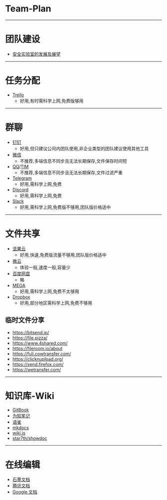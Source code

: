 # Team-Plan

---

# 团队建设
- [安全实验室的发展及展望](https://www.freebuf.com/articles/es/211571.html)

---

# 任务分配
- [Trello](https://trello.com/)
    - 好用,有时需科学上网,免费版够用

---

# 群聊
- [钉钉](https://www.dingtalk.com)
    - 好用,但只建议公司内团队使用,非企业类型的团队建议使用其他工具
- [微信](https://weixin.qq.com/)
    - 不推荐,多端信息不同步且无法长期保存,文件保存时间短
- [QQ](https://im.qq.com/)/[TIM](https://office.qq.com/)
    - 不推荐,多端信息不同步且无法长期保存,文件过滤严重
- [Telegram](https://telegram.org/)
    - 好用,需科学上网,免费
- [Discord](https://discordapp.com/)
    - 好用,需科学上网,免费
- [Slack](https://slack.com)
    - 好用,需科学上网,免费版不够用,团队版价格适中

---

# 文件共享
- [坚果云](https://www.jianguoyun.com)
    - 好用,快速,免费版流量不够用,团队版价格适中
- [微云](https://www.weiyun.com/)
    - 体验一般,速度一般,容量少
- [百度网盘](https://pan.baidu.com/disk/home)
    - 略
- [MEGA](https://mega.nz/)
    - 好用,需科学上网,免费不太够用
- [Dropbox](https://www.dropbox.com)
    - 好用,部分地区需科学上网,免费不够用

## 临时文件分享
- https://bitsend.jp/
- https://file.pizza/
- https://www.4shared.com/
- https://fileroom.io/about
- https://fuli.cowtransfer.com/
- https://clicknupload.org/
- https://send.firefox.com/
- https://wetransfer.com/

---

# 知识库-Wiki
- [GitBook](https://www.gitbook.com/)
- [为知笔记](https://www.wiz.cn/)
- [语雀](https://www.yuque.com/)
- [mkdocs](https://www.mkdocs.org/)
- [wiki.js](https://wiki.js.org/)
- [star7th/showdoc](https://github.com/star7th/showdoc)

---

# 在线编辑
- [石墨文档](https://shimo.im/)
- [腾讯文档](https://docs.qq.com/)
- [Google 文档](https://docs.google.com/document)
